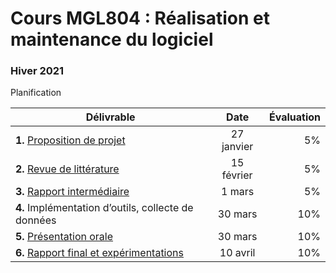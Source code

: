 # Cours MGL804 : Réalisation et maintenance du logiciel

### Hiver 2021

Planification

| Délivrable        | Date           | Évaluation  |
| ------------- |:-------------:| -----:|
| **1.** [Proposition de projet](https://github.com/ETS-MGL804/H21/blob/main/projet%20MGL804-proposition.md)     | 27 janvier | 5% |
| **2.** [Revue de littérature](https://github.com/ETS-MGL804/H21/blob/main/projet%20MGL804-revue.md) |	15 février |	5% |
| **3.** [Rapport intermédiaire](https://github.com/ETS-MGL804/H21/blob/main/projet%20MGL804-intermediaire.md) |	1 mars |	5% |
| **4.** Implémentation d’outils, collecte de données | 	30 mars |	10% |
| **5.** [Présentation orale](https://github.com/ETS-MGL804/H21/blob/main/projet%20MGL804-presentation.md) |	30 mars |	10% |
| **6.** [Rapport final et expérimentations](https://github.com/ETS-MGL804/H21/blob/main/projet%20MGL804-rapport-final.md) |	10 avril |	10% |


	
	

